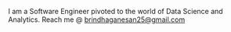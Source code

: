 I am a Software Engineer pivoted to the world of Data Science and Analytics.
Reach me @ brindhaganesan25@gmail.com

<!---
brindhaganesan/brindhaganesan is a ✨ special ✨ repository because its `README.md` (this file) appears on your GitHub profile.
You can click the Preview link to take a look at your changes.
--->
